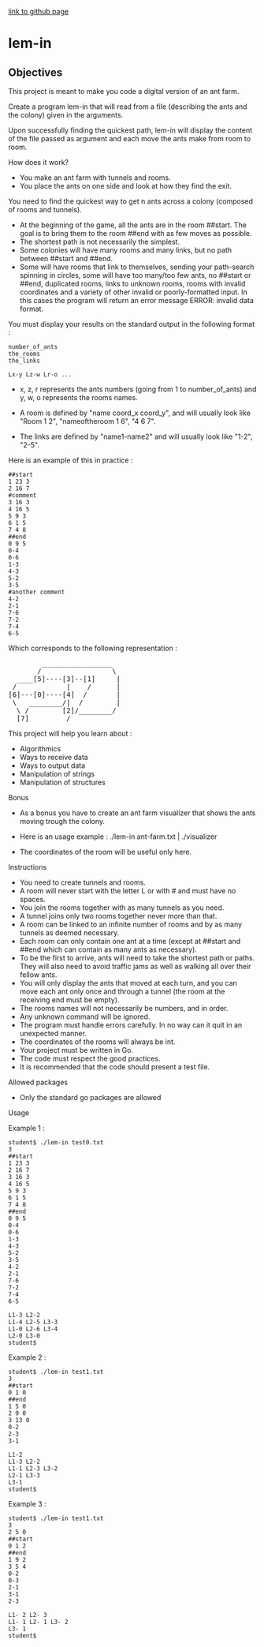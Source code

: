 [link to github page](https://github.com/01-edu/public/tree/master/subjects/lem-in)

# lem-in
## Objectives

This project is meant to make you code a digital version of an ant farm.

Create a program lem-in that will read from a file (describing the ants and the colony) given in the arguments.

Upon successfully finding the quickest path, lem-in will display the content of the file passed as argument and each move the ants make from room to room.

How does it work?

   * You make an ant farm with tunnels and rooms.
   * You place the ants on one side and look at how they find the exit.

You need to find the quickest way to get n ants across a colony (composed of rooms and tunnels).

   * At the beginning of the game, all the ants are in the room ##start. The goal is to bring them to the room ##end with as few moves as possible.
   * The shortest path is not necessarily the simplest.
   * Some colonies will have many rooms and many links, but no path between ##start and ##end.
   * Some will have rooms that link to themselves, sending your path-search spinning in circles, some will have too many/too few ants, no ##start or ##end, duplicated rooms, links to unknown rooms, rooms with invalid coordinates and a variety of other invalid or poorly-formatted input. In this cases the program will return an error message ERROR: invalid data format.

You must display your results on the standard output in the following format :
```
number_of_ants
the_rooms
the_links

Lx-y Lz-w Lr-o ...
```
   * x, z, r represents the ants numbers (going from 1 to number_of_ants) and y, w, o represents the rooms names.

   * A room is defined by "name coord_x coord_y", and will usually look like "Room 1 2", "nameoftheroom 1 6", "4 6 7".

   * The links are defined by "name1-name2" and will usually look like "1-2", "2-5".

Here is an example of this in practice :
```
##start
1 23 3
2 16 7
#comment
3 16 3
4 16 5
5 9 3
6 1 5
7 4 8
##end
0 9 5
0-4
0-6
1-3
4-3
5-2
3-5
#another comment
4-2
2-1
7-6
7-2
7-4
6-5
```
Which corresponds to the following representation :
<pre>
        _________________
       /                 \
  ____[5]----[3]--[1]     |
 /            |    /      |
[6]---[0]----[4]  /       |
 \   ________/|  /        |
  \ /        [2]/________/
  [7]_________/
</pre>
This project will help you learn about :

   * Algorithmics
   * Ways to receive data
   * Ways to output data
   * Manipulation of strings
   * Manipulation of structures

Bonus

   * As a bonus you have to create an ant farm visualizer that shows the ants moving trough the colony.

   * Here is an usage example : ./lem-in ant-farm.txt | ./visualizer

   * The coordinates of the room will be useful only here.

Instructions

   * You need to create tunnels and rooms.
   * A room will never start with the letter L or with # and must have no spaces.
   * You join the rooms together with as many tunnels as you need.
   * A tunnel joins only two rooms together never more than that.
   * A room can be linked to an infinite number of rooms and by as many tunnels as deemed necessary.
   * Each room can only contain one ant at a time (except at ##start and ##end which can contain as many ants as necessary).
   * To be the first to arrive, ants will need to take the shortest path or paths. They will also need to avoid traffic jams as well as walking all over their fellow ants.
   * You will only display the ants that moved at each turn, and you can move each ant only once and through a tunnel (the room at the receiving end must be empty).
   * The rooms names will not necessarily be numbers, and in order.
   * Any unknown command will be ignored.
   * The program must handle errors carefully. In no way can it quit in an unexpected manner.
   * The coordinates of the rooms will always be int.
   * Your project must be written in Go.
   * The code must respect the good practices.
   * It is recommended that the code should present a test file.

Allowed packages

   * Only the standard go packages are allowed

Usage

Example 1 :
```
student$ ./lem-in test0.txt
3
##start
1 23 3
2 16 7
3 16 3
4 16 5
5 9 3
6 1 5
7 4 8
##end
0 9 5
0-4
0-6
1-3
4-3
5-2
3-5
4-2
2-1
7-6
7-2
7-4
6-5

L1-3 L2-2
L1-4 L2-5 L3-3
L1-0 L2-6 L3-4
L2-0 L3-0
student$
```
Example 2 :
```
student$ ./lem-in test1.txt
3
##start
0 1 0
##end
1 5 0
2 9 0
3 13 0
0-2
2-3
3-1

L1-2
L1-3 L2-2
L1-1 L2-3 L3-2
L2-1 L3-3
L3-1
student$
```
Example 3 :
```
student$ ./lem-in test1.txt
3
2 5 0
##start
0 1 2
##end
1 9 2
3 5 4
0-2
0-3
2-1
3-1
2-3

L1- 2 L2- 3
L1- 1 L2- 1 L3- 2
L3- 1
student$
```
